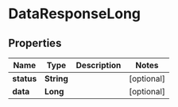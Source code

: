

# DataResponseLong


## Properties

| Name | Type | Description | Notes |
|------------ | ------------- | ------------- | -------------|
|**status** | **String** |  |  [optional] |
|**data** | **Long** |  |  [optional] |



